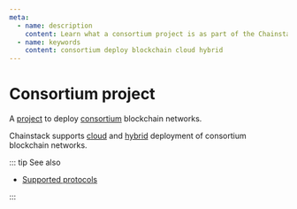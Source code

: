 ```yaml
---
meta:
  - name: description
    content: Learn what a consortium project is as part of the Chainstack managed blockchain services.
  - name: keywords
    content: consortium deploy blockchain cloud hybrid
---
```


# Consortium project

A [project](/glossary/project) to deploy [consortium](/glossary/consortium) blockchain networks.

Chainstack supports [cloud](/glossary/cloud) and [hybrid](/glossary/hybrid) deployment of consortium blockchain networks.

::: tip See also

* [Supported protocols](/platform/supported-protocols)

:::
